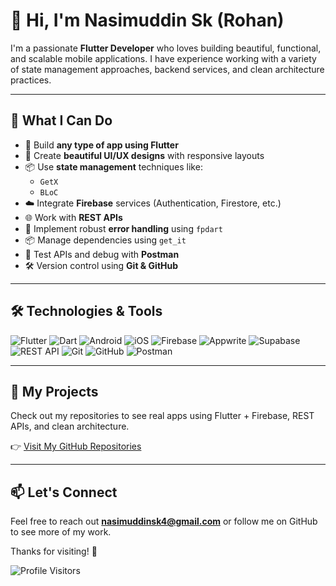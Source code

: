 # 👋 Hi, I'm Nasimuddin Sk (Rohan)

I'm a passionate **Flutter Developer** who loves building beautiful, functional, and scalable mobile applications. I have experience working with a variety of state management approaches, backend services, and clean architecture practices.

---

## 🚀 What I Can Do

- 🔧 Build **any type of app using Flutter**
- 🎨 Create **beautiful UI/UX designs** with responsive layouts
- 📦 Use **state management** techniques like:
  - `GetX`
  - `BLoC`
- ☁️ Integrate **Firebase** services (Authentication, Firestore, etc.)
- 🌐 Work with **REST APIs**
- 🧠 Implement robust **error handling** using `fpdart`
- 📦 Manage dependencies using `get_it`
- 🔁 Test APIs and debug with **Postman**
- 🛠 Version control using **Git & GitHub**

---

## 🛠️ Technologies & Tools

![Flutter](https://img.shields.io/badge/-Flutter-02569B?style=flat&logo=flutter&logoColor=white)
![Dart](https://img.shields.io/badge/-Dart-0175C2?style=flat&logo=dart&logoColor=white)
![Android](https://img.shields.io/badge/-Android-3DDC84?style=flat&logo=android&logoColor=white)
![iOS](https://img.shields.io/badge/-iOS-000000?style=flat&logo=apple&logoColor=white)
![Firebase](https://img.shields.io/badge/-Firebase-FFCA28?style=flat&logo=firebase&logoColor=black)
![Appwrite](https://img.shields.io/badge/-Appwrite-F02E65?style=flat&logo=appwrite&logoColor=white)
![Supabase](https://img.shields.io/badge/-Supabase-3ECF8E?style=flat&logo=supabase&logoColor=white)
![REST API](https://img.shields.io/badge/-REST%20API-000000?style=flat&logo=api&logoColor=white)
![Git](https://img.shields.io/badge/-Git-F05032?style=flat&logo=git&logoColor=white)
![GitHub](https://img.shields.io/badge/-GitHub-181717?style=flat&logo=github&logoColor=white)
![Postman](https://img.shields.io/badge/-Postman-FF6C37?style=flat&logo=postman&logoColor=white)










---

## 📂 My Projects

Check out my repositories to see real apps using Flutter + Firebase, REST APIs, and clean architecture.

👉 [Visit My GitHub Repositories](https://github.com/NasimuddinSk)

---

## 📫 Let's Connect

Feel free to reach out **nasimuddinsk4@gmail.com** or follow me on GitHub to see more of my work.

Thanks for visiting! 🚀

![Profile Visitors](https://visitor-badge.laobi.icu/badge?page_id=NasimuddinSk.NasimuddinSk&left_text=Profile)
